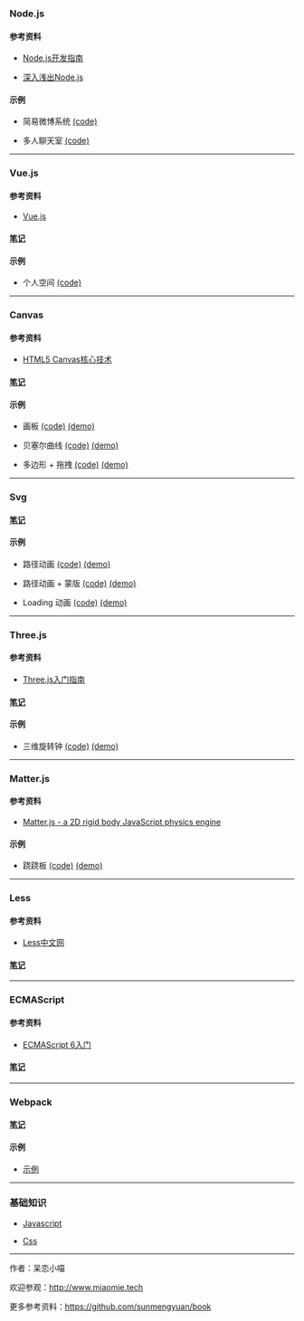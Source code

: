 ### Node.js ###

#### 参考资料 ####

+ [Node.js开发指南](https://github.com/sunmengyuan/book/blob/master/Node.js%E5%BC%80%E5%8F%91%E6%8C%87%E5%8D%97.pdf)

+ [深入浅出Node.js](https://github.com/sunmengyuan/book/blob/master/%E6%B7%B1%E5%85%A5%E6%B5%85%E5%87%BANode.js.pdf)

#### 示例 ####

+ 简易微博系统 [(code)](https://github.com/sunmengyuan/note/tree/master/node/expo)

+ 多人聊天室 [(code)](https://github.com/sunmengyuan/note/tree/master/node/chat)

*****

### Vue.js ###

#### 参考资料 ####

+ [Vue.js](http://cn.vuejs.org/)

#### [笔记](https://github.com/sunmengyuan/note/tree/master/vue) ####

#### 示例 ####

+ 个人空间 [(code)](https://github.com/sunmengyuan/note/tree/master/vue/zone)

*****

### Canvas ###

#### 参考资料 ####

+ [HTML5 Canvas核心技术](https://github.com/sunmengyuan/book/blob/master/HTML5%20Canvas%E6%A0%B8%E5%BF%83%E6%8A%80%E6%9C%AF.pdf)

#### [笔记](https://github.com/sunmengyuan/note/tree/master/canvas) ####

#### 示例 ####

+ 画板 [(code)](https://github.com/sunmengyuan/note/blob/master/canvas/drawing.html) [(demo)](http://www.miaomie.tech/demos/canvas/drawing.html)

+ 贝塞尔曲线 [(code)](https://github.com/sunmengyuan/note/blob/master/canvas/bezierCurve.html) [(demo)](http://www.miaomie.tech/demos/canvas/bezierCurve.html)

+ 多边形 + 拖拽 [(code)](https://github.com/sunmengyuan/note/blob/master/canvas/drag.html) [(demo)](http://www.miaomie.tech/demos/canvas/drag.html)

*****

### Svg ###

#### [笔记](https://github.com/sunmengyuan/note/tree/master/svg) ####

#### 示例 ####

+ 路径动画 [(code)](https://github.com/sunmengyuan/note/blob/master/svg/cat.html) [(demo)](http://www.miaomie.tech/demos/svg/cat.html)

+ 路径动画 + 蒙版 [(code)](https://github.com/sunmengyuan/note/blob/master/svg/paint.html) [(demo)](http://www.miaomie.tech/demos/svg/paint.html)

+ Loading 动画 [(code)](https://github.com/sunmengyuan/note/blob/master/svg/loading.html) [(demo)](http://www.miaomie.tech/demos/svg/loading.html)

*****

### Three.js ###

#### 参考资料 ####

+ [Three.js入门指南](https://read.douban.com/reader/ebook/7412854/)

#### [笔记](https://github.com/sunmengyuan/note/tree/master/three) ####

#### 示例 ####

+ 三维旋转钟 [(code)](https://github.com/sunmengyuan/note/blob/master/three/clock.html) [(demo)](http://www.miaomie.tech/demos/three/clock.html)

*****

### Matter.js ###

#### 参考资料 ####

+ [Matter.js - a 2D rigid body JavaScript physics engine](http://brm.io/matter-js/)

#### 示例 ####

+ 跷跷板 [(code)](https://github.com/sunmengyuan/note/blob/master/matter/seesaw.html) [(demo)](http://www.miaomie.tech/demos/matter/seesaw.html)

*****

### Less ###

#### 参考资料 ###

+ [Less中文网](http://lesscss.cn/)

#### [笔记](https://github.com/sunmengyuan/note/blob/master/less.md) ####

*****

### ECMAScript ###

#### 参考资料 ####

+ [ECMAScript 6入门](http://es6.ruanyifeng.com/)

#### [笔记](https://github.com/sunmengyuan/note/tree/master/ecmascript) ####

*****

### Webpack ###

#### [笔记](https://github.com/sunmengyuan/note/tree/master/webpack) ####

#### 示例 ####

+ [示例](https://github.com/sunmengyuan/note/tree/master/webpack/example)

*****

### 基础知识 ###

+ [Javascript](https://github.com/sunmengyuan/note/tree/master/javascript)

+ [Css](https://github.com/sunmengyuan/note/tree/master/css)

*****

作者：呆恋小喵

欢迎参观：<http://www.miaomie.tech>

更多参考资料：<https://github.com/sunmengyuan/book>